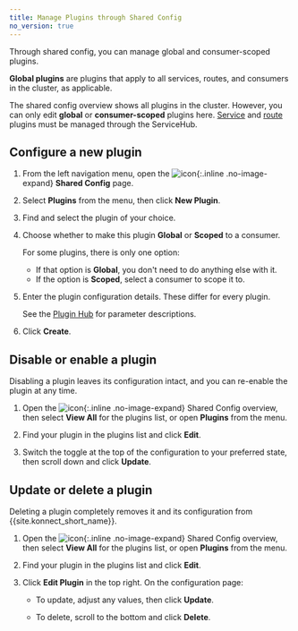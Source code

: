 ```yaml
---
title: Manage Plugins through Shared Config
no_version: true
---
```


Through shared config, you can manage global and consumer-scoped plugins.

**Global plugins** are plugins that apply to all services, routes, and consumers
in the cluster, as applicable.

The shared config overview shows all plugins in the cluster. However, you can
only edit **global** or **consumer-scoped** plugins here.
[Service](/konnect/manage-plugins/enable-service-plugin) and 
[route](/konnect/manage-plugins/enable-route-plugin) plugins must be managed
through the ServiceHub.

## Configure a new plugin

1. From the left navigation menu, open the
![icon](/assets/images/icons/konnect/konnect-shared-config.svg){:.inline .no-image-expand}
**Shared Config** page.

2. Select **Plugins** from the menu, then click **New Plugin**.

3. Find and select the plugin of your choice.

3. Choose whether to make this plugin **Global** or **Scoped** to a consumer.

    For some plugins, there is only one option:
    * If that option is **Global**, you don't need to do anything else with it.
    * If the option is **Scoped**, select a consumer to scope it to.

4. Enter the plugin configuration details. These differ for every plugin.

    See the [Plugin Hub](/hub) for parameter descriptions.

5. Click **Create**.

## Disable or enable a plugin

Disabling a plugin leaves its configuration intact, and you can re-enable the
plugin at any time.

1. Open the
![icon](/assets/images/icons/konnect/konnect-shared-config.svg){:.inline .no-image-expand}
Shared Config overview, then select **View All** for the plugins
list, or open **Plugins** from the menu.

2. Find your plugin in the plugins list and click **Edit**.

3. Switch the toggle at the top of the configuration to your preferred state,
then scroll down and click **Update**.

## Update or delete a plugin

Deleting a plugin completely removes it and its configuration from
{{site.konnect_short_name}}.

1. Open the
![icon](/assets/images/icons/konnect/konnect-shared-config.svg){:.inline .no-image-expand}
Shared Config overview, then select **View All** for the plugins
list, or open **Plugins** from the menu.

2. Find your plugin in the plugins list and click **Edit**.

3. Click **Edit Plugin** in the top right. On the configuration page:

    * To update, adjust any values, then click **Update**.

    * To delete, scroll to the bottom and click **Delete**.
